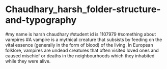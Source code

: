 # Chaudhary_harsh_folder-structure-and-typography
#my name is harsh chaudhary
#student id is 1107979
#something about vampires
#A vampire is a mythical creature that subsists by feeding on the vital essence (generally in the form of blood) of the living. In European folklore, vampires are undead creatures that often visited loved ones and caused mischief or deaths in the neighbourhoods which they inhabited while they were alive.
